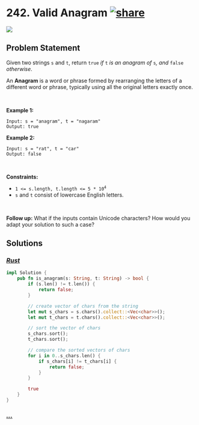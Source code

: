 # 242. Valid Anagram [![share]](https://leetcode.com/problems/valid-anagram/)

![][easy]

## Problem Statement

<p>Given two strings <code>s</code> and <code>t</code>, return <code>true</code> <em>if</em> <code>t</code> <em>is an anagram of</em> <code>s</code><em>, and</em> <code>false</code> <em>otherwise</em>.</p>
<p>An <strong>Anagram</strong> is a word or phrase formed by rearranging the letters of a different word or phrase, typically using all the original letters exactly once.</p>
<p> </p>
<p><strong class="example">Example 1:</strong></p>

```
Input: s = "anagram", t = "nagaram"
Output: true
```

<p><strong class="example">Example 2:</strong></p>

```
Input: s = "rat", t = "car"
Output: false
```

<p> </p>
<p><strong>Constraints:</strong></p>
<ul>
<li><code>1 &lt;= s.length, t.length &lt;= 5 * 10<sup>4</sup></code></li>
<li><code>s</code> and <code>t</code> consist of lowercase English letters.</li>
</ul>
<p> </p>
<p><strong>Follow up:</strong> What if the inputs contain Unicode characters? How would you adapt your solution to such a case?</p>

## Solutions

### [_Rust_](valid_anagram.rs)

```rs [Rust]
impl Solution {
    pub fn is_anagram(s: String, t: String) -> bool {
        if (s.len() != t.len()) {
            return false;
        }

        // create vector of chars from the string
        let mut s_chars = s.chars().collect::<Vec<char>>();
        let mut t_chars = t.chars().collect::<Vec<char>>();

        // sort the vector of chars
        s_chars.sort();
        t_chars.sort();

        // compare the sorted vectors of chars
        for i in 0..s_chars.len() {
            if s_chars[i] != t_chars[i] {
                return false;
            }
        }

        true
    }
}

```

### [_..._]()

```

```

<!----------------------------------{ link }--------------------------------->

[share]: https://graph.org/file/3ea5234dda646b71c574a.png
[easy]: https://img.shields.io/badge/Difficulty-Easy-bright.svg
[medium]: https://img.shields.io/badge/Difficulty-Medium-yellow.svg
[hard]: https://img.shields.io/badge/Difficulty-Hard-red.svg
